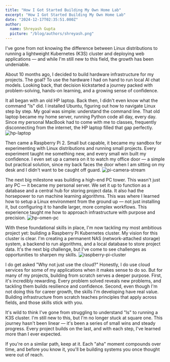 ```yaml
---
title: "How I Got Started Building My Own Home Lab"
excerpt: "How I Got Started Building My Own Home Lab"
date: "2024-12-17T02:35:51.000Z"
author:
  name: Shreyash Gupta
  picture: "/blog/authors/shreyash.png"
---
```


I've gone from not knowing the difference between Linux distributions to running a lightweight Kubernetes (K3S) cluster and deploying web applications — and while I'm still new to this field, the growth has been undeniable.

About 10 months ago, I decided to build hardware infrastructure for my projects. The goal? To use the hardware I had on hand to run local AI chat models. Looking back, that decision kickstarted a journey packed with problem-solving, hands-on learning, and a growing sense of confidence.

It all began with an old HP laptop. Back then, I didn't even know what the command "ls" did. I installed Ubuntu, figuring out how to navigate Linux step by step. My goal was simple: understand the command line. That old laptop became my home server, running Python code all day, every day. Since my personal MacBook had to come with me to classes, frequently disconnecting from the internet, the HP laptop filled that gap perfectly.
![hp-laptop](/blog/content/hp-laptop.JPG)

Then came a Raspberry Pi 2. Small but capable, it became my sandbox for experimenting with Linux distributions and running small projects. Every experiment taught me something new, and every small win built my confidence. I even set up a camera on it to watch my office door — a simple but practical solution, since my back faces the door when I am sitting on my desk and I didn't want to be caught off guard.
![pi-camera-stream](/blog/content/pi-camera-stream.jpeg)

The next big milestone was building a high-end PC tower. This wasn't just any PC — it became my personal server. We set it up to function as a database and a central hub for storing project data. It also had the horsepower to run machine learning algorithms. This was where I learned how to setup a Linux environment from the ground up — not just installing it, but configuring it to handle larger, more complex workflows. This experience taught me how to approach infrastructure with purpose and precision.
![hp-omen-pc](/blog/content/hp-omen-pc.png)

With these foundational skills in place, I'm now tackling my most ambitious project yet: building a Raspberry Pi Kubernetes cluster. My vision for this cluster is clear. I'm creating a permanent NAS (network-attached storage) system, a backend to run algorithms, and a local database to store project data. It's the next big challenge, but I've come to see challenges as opportunities to sharpen my skills.
![raspberry-pi-cluster](/blog/content/raspberry-pi-cluster.jpg)

I do get asked "Why not just use the cloud?" Honestly, I do use cloud services for some of my applications when it makes sense to do so. But for many of my projects, building from scratch serves a deeper purpose. First, it's incredibly rewarding. Every problem solved reveals new problems, and tackling them builds resilience and confidence. Second, even though I'm not doing this for career growth, the skills I'm developing have real value. Building infrastructure from scratch teaches principles that apply across fields, and those skills stick with you.

It's wild to think I've gone from struggling to understand "ls" to running a K3S cluster. I'm still new to this, but I'm no longer stuck at square one. This journey hasn't been linear — it's been a series of small wins and steady progress. Every project builds on the last, and with each step, I've learned more than I ever expected.

If you're on a similar path, keep at it. Each "aha" moment compounds over time, and before you know it, you'll be building systems you once thought were out of reach. 